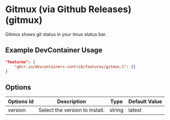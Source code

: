 
# Gitmux (via Github Releases) (gitmux)

Gitmux shows git status in your tmux status bar.

## Example DevContainer Usage

```json
"features": {
    "ghcr.io/devcontainers-contrib/features/gitmux:1": {}
}
```

## Options

| Options Id | Description | Type | Default Value |
|-----|-----|-----|-----|
| version | Select the version to install. | string | latest |


